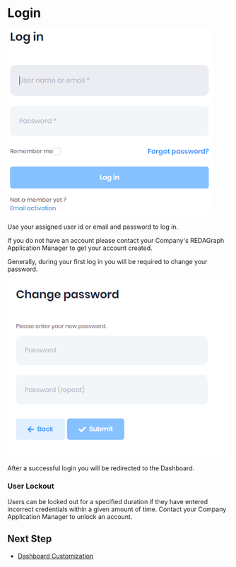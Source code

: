 # Login


![login.PNG](../../images/login.PNG)

Use your assigned user id or email and password to log in. 

If you do not have an account please contact your Company's REDAGraph Application Manager to get your account created.

Generally, during your first log in you will be required to change your password.

![resetpassword.PNG](../../images/resetpassword.PNG)

After a successful login you will be redirected to the Dashboard.

### User Lockout
 Users can be locked out for a specified duration if they have entered incorrect credentials within a given amount of time. Contact your Company Application Manager to unlock an account.

 ## Next Step

* [Dashboard Customization](../dashboard/customizing.md)
